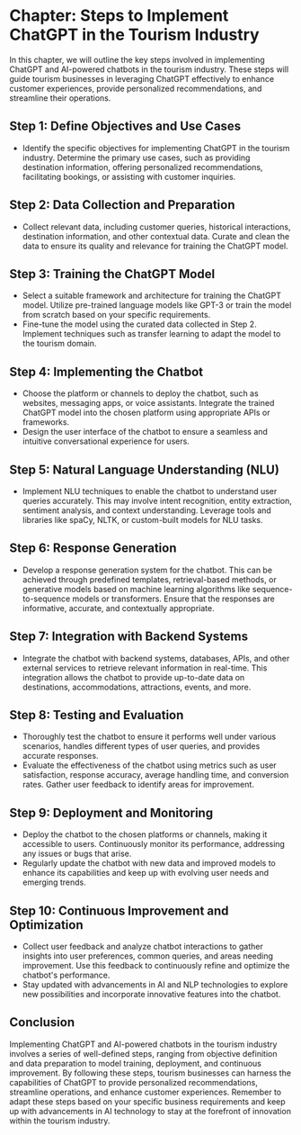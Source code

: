 Chapter: Steps to Implement ChatGPT in the Tourism Industry
===========================================================

In this chapter, we will outline the key steps involved in implementing ChatGPT and AI-powered chatbots in the tourism industry. These steps will guide tourism businesses in leveraging ChatGPT effectively to enhance customer experiences, provide personalized recommendations, and streamline their operations.

Step 1: Define Objectives and Use Cases
---------------------------------------

* Identify the specific objectives for implementing ChatGPT in the tourism industry. Determine the primary use cases, such as providing destination information, offering personalized recommendations, facilitating bookings, or assisting with customer inquiries.

Step 2: Data Collection and Preparation
---------------------------------------

* Collect relevant data, including customer queries, historical interactions, destination information, and other contextual data. Curate and clean the data to ensure its quality and relevance for training the ChatGPT model.

Step 3: Training the ChatGPT Model
----------------------------------

* Select a suitable framework and architecture for training the ChatGPT model. Utilize pre-trained language models like GPT-3 or train the model from scratch based on your specific requirements.
* Fine-tune the model using the curated data collected in Step 2. Implement techniques such as transfer learning to adapt the model to the tourism domain.

Step 4: Implementing the Chatbot
--------------------------------

* Choose the platform or channels to deploy the chatbot, such as websites, messaging apps, or voice assistants. Integrate the trained ChatGPT model into the chosen platform using appropriate APIs or frameworks.
* Design the user interface of the chatbot to ensure a seamless and intuitive conversational experience for users.

Step 5: Natural Language Understanding (NLU)
--------------------------------------------

* Implement NLU techniques to enable the chatbot to understand user queries accurately. This may involve intent recognition, entity extraction, sentiment analysis, and context understanding. Leverage tools and libraries like spaCy, NLTK, or custom-built models for NLU tasks.

Step 6: Response Generation
---------------------------

* Develop a response generation system for the chatbot. This can be achieved through predefined templates, retrieval-based methods, or generative models based on machine learning algorithms like sequence-to-sequence models or transformers. Ensure that the responses are informative, accurate, and contextually appropriate.

Step 7: Integration with Backend Systems
----------------------------------------

* Integrate the chatbot with backend systems, databases, APIs, and other external services to retrieve relevant information in real-time. This integration allows the chatbot to provide up-to-date data on destinations, accommodations, attractions, events, and more.

Step 8: Testing and Evaluation
------------------------------

* Thoroughly test the chatbot to ensure it performs well under various scenarios, handles different types of user queries, and provides accurate responses.
* Evaluate the effectiveness of the chatbot using metrics such as user satisfaction, response accuracy, average handling time, and conversion rates. Gather user feedback to identify areas for improvement.

Step 9: Deployment and Monitoring
---------------------------------

* Deploy the chatbot to the chosen platforms or channels, making it accessible to users. Continuously monitor its performance, addressing any issues or bugs that arise.
* Regularly update the chatbot with new data and improved models to enhance its capabilities and keep up with evolving user needs and emerging trends.

Step 10: Continuous Improvement and Optimization
------------------------------------------------

* Collect user feedback and analyze chatbot interactions to gather insights into user preferences, common queries, and areas needing improvement. Use this feedback to continuously refine and optimize the chatbot's performance.
* Stay updated with advancements in AI and NLP technologies to explore new possibilities and incorporate innovative features into the chatbot.

Conclusion
----------

Implementing ChatGPT and AI-powered chatbots in the tourism industry involves a series of well-defined steps, ranging from objective definition and data preparation to model training, deployment, and continuous improvement. By following these steps, tourism businesses can harness the capabilities of ChatGPT to provide personalized recommendations, streamline operations, and enhance customer experiences. Remember to adapt these steps based on your specific business requirements and keep up with advancements in AI technology to stay at the forefront of innovation within the tourism industry.
